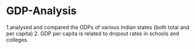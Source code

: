 # GDP-Analysis
1.analysed and compared the GDPs of various Indian states (both total and per capita)
2. GDP per capita is related to dropout rates in schools and colleges.

